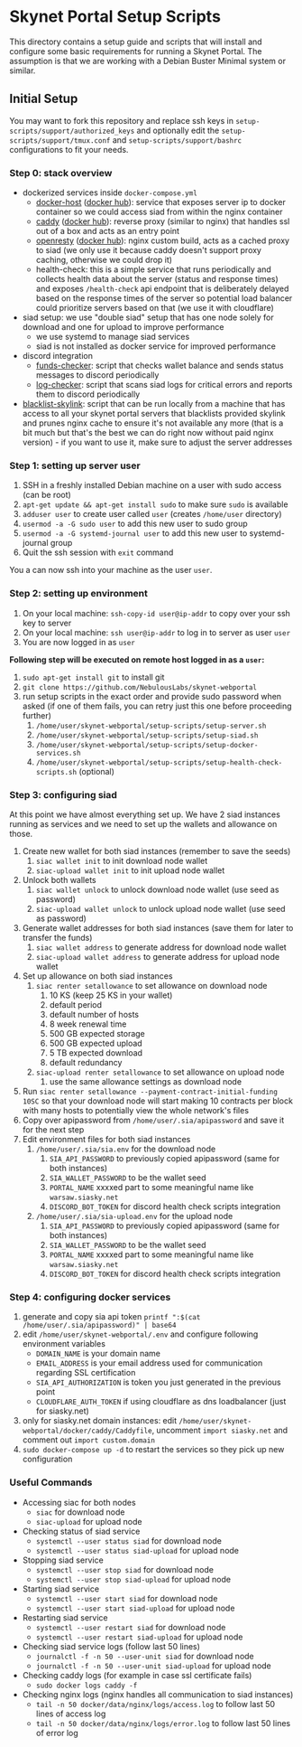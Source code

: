 # Skynet Portal Setup Scripts

This directory contains a setup guide and scripts that will install and
configure some basic requirements for running a Skynet Portal. The assumption is
that we are working with a Debian Buster Minimal system or similar.

## Initial Setup

You may want to fork this repository and replace ssh keys in
`setup-scripts/support/authorized_keys` and optionally edit the `setup-scripts/support/tmux.conf` and `setup-scripts/support/bashrc` configurations to fit your needs.

### Step 0: stack overview

- dockerized services inside `docker-compose.yml`
  - [docker-host](https://github.com/qoomon/docker-host) ([docker hub](https://hub.docker.com/r/qoomon/docker-host)): service that exposes server ip to docker container so we could access siad from within the nginx container
  - [caddy](https://caddyserver.com) ([docker hub](https://hub.docker.com/r/caddy/caddy)): reverse proxy (similar to nginx) that handles ssl out of a box and acts as an entry point
  - [openresty](https://openresty.org) ([docker hub](https://hub.docker.com/r/openresty/openresty)): nginx custom build, acts as a cached proxy to siad (we only use it because caddy doesn't support proxy caching, otherwise we could drop it)
  - health-check: this is a simple service that runs periodically and collects health data about the server (status and response times) and exposes `/health-check` api endpoint that is deliberately delayed based on the response times of the server so potential load balancer could prioritize servers based on that (we use it with cloudflare)
- siad setup: we use "double siad" setup that has one node solely for download and one for upload to improve performance
  - we use systemd to manage siad services
  - siad is not installed as docker service for improved performance
- discord integration
  - [funds-checker](funds-checker.py): script that checks wallet balance and sends status messages to discord periodically
  - [log-checker](log-checker.py): script that scans siad logs for critical errors and reports them to discord periodically
- [blacklist-skylink](blacklist-skylink.sh): script that can be run locally from a machine that has access to all your skynet portal servers that blacklists provided skylink and prunes nginx cache to ensure it's not available any more (that is a bit much but that's the best we can do right now without paid nginx version) - if you want to use it, make sure to adjust the server addresses

### Step 1: setting up server user

1. SSH in a freshly installed Debian machine on a user with sudo access (can be root)
1. `apt-get update && apt-get install sudo` to make sure `sudo` is available
1. `adduser user` to create user called `user` (creates `/home/user` directory)
1. `usermod -a -G sudo user` to add this new user to sudo group
1. `usermod -a -G systemd-journal user` to add this new user to systemd-journal group
1. Quit the ssh session with `exit` command

You a can now ssh into your machine as the user `user`.

### Step 2: setting up environment

1. On your local machine: `ssh-copy-id user@ip-addr` to copy over your ssh key to server
1. On your local machine: `ssh user@ip-addr` to log in to server as user `user`
1. You are now logged in as `user`

**Following step will be executed on remote host logged in as a `user`:**

1. `sudo apt-get install git` to install git
1. `git clone https://github.com/NebulousLabs/skynet-webportal`
1. run setup scripts in the exact order and provide sudo password when asked (if one of them fails, you can retry just this one before proceeding further)
   1. `/home/user/skynet-webportal/setup-scripts/setup-server.sh`
   1. `/home/user/skynet-webportal/setup-scripts/setup-siad.sh`
   1. `/home/user/skynet-webportal/setup-scripts/setup-docker-services.sh`
   1. `/home/user/skynet-webportal/setup-scripts/setup-health-check-scripts.sh` (optional)

### Step 3: configuring siad

At this point we have almost everything set up. We have 2 siad instances running as services and we need to set up the wallets and allowance on those.

1. Create new wallet for both siad instances (remember to save the seeds)
   1. `siac wallet init` to init download node wallet
   1. `siac-upload wallet init` to init upload node wallet
1. Unlock both wallets
   1. `siac wallet unlock` to unlock download node wallet (use seed as password)
   1. `siac-upload wallet unlock` to unlock upload node wallet (use seed as password)
1. Generate wallet addresses for both siad instances (save them for later to transfer the funds)
   1. `siac wallet address` to generate address for download node wallet
   1. `siac-upload wallet address` to generate address for upload node wallet
1. Set up allowance on both siad instances
   1. `siac renter setallowance` to set allowance on download node
      1. 10 KS (keep 25 KS in your wallet)
      1. default period
      1. default number of hosts
      1. 8 week renewal time
      1. 500 GB expected storage
      1. 500 GB expected upload
      1. 5 TB expected download
      1. default redundancy
   1. `siac-upload renter setallowance` to set allowance on upload node
      1. use the same allowance settings as download node
1. Run `siac renter setallowance --payment-contract-initial-funding 10SC` so that your download node will start making 10 contracts per block with many hosts to potentially view the whole network's files
1. Copy over apipassword from `/home/user/.sia/apipassword` and save it for the next step
1. Edit environment files for both siad instances
   1. `/home/user/.sia/sia.env` for the download node
      1. `SIA_API_PASSWORD` to previously copied apipassword (same for both instances)
      1. `SIA_WALLET_PASSWORD` to be the wallet seed
      1. `PORTAL_NAME` xxxxed part to some meaningful name like `warsaw.siasky.net`
      1. `DISCORD_BOT_TOKEN` for discord health check scripts integration
   1. `/home/user/.sia/sia-upload.env` for the upload node
      1. `SIA_API_PASSWORD` to previously copied apipassword (same for both instances)
      1. `SIA_WALLET_PASSWORD` to be the wallet seed
      1. `PORTAL_NAME` xxxxed part to some meaningful name like `warsaw.siasky.net`
      1. `DISCORD_BOT_TOKEN` for discord health check scripts integration

### Step 4: configuring docker services

1. generate and copy sia api token `printf ":$(cat /home/user/.sia/apipassword)" | base64`
1. edit `/home/user/skynet-webportal/.env` and configure following environment variables
   - `DOMAIN_NAME` is your domain name
   - `EMAIL_ADDRESS` is your email address used for communication regarding SSL certification
   - `SIA_API_AUTHORIZATION` is token you just generated in the previous point
   - `CLOUDFLARE_AUTH_TOKEN` if using cloudflare as dns loadbalancer (just for siasky.net)
1. only for siasky.net domain instances: edit `/home/user/skynet-webportal/docker/caddy/Caddyfile`, uncomment `import siasky.net` and comment out `import custom.domain`
1. `sudo docker-compose up -d` to restart the services so they pick up new configuration

### Useful Commands

- Accessing siac for both nodes
  - `siac` for download node
  - `siac-upload` for upload node
- Checking status of siad service
  - `systemctl --user status siad` for download node
  - `systemctl --user status siad-upload` for upload node
- Stopping siad service
  - `systemctl --user stop siad` for download node
  - `systemctl --user stop siad-upload` for upload node
- Starting siad service
  - `systemctl --user start siad` for download node
  - `systemctl --user start siad-upload` for upload node
- Restarting siad service
  - `systemctl --user restart siad` for download node
  - `systemctl --user restart siad-upload` for upload node
- Checking siad service logs (follow last 50 lines)
  - `journalctl -f -n 50 --user-unit siad` for download node
  - `journalctl -f -n 50 --user-unit siad-upload` for upload node
- Checking caddy logs (for example in case ssl certificate fails)
  - `sudo docker logs caddy -f`
- Checking nginx logs (nginx handles all communication to siad instances)
  - `tail -n 50 docker/data/nginx/logs/access.log` to follow last 50 lines of access log
  - `tail -n 50 docker/data/nginx/logs/error.log` to follow last 50 lines of error log
